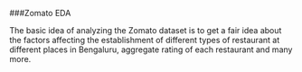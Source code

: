 ###Zomato EDA

The basic idea of analyzing the Zomato dataset is to get a fair idea about the factors affecting the establishment
of different types of restaurant at different places in Bengaluru, aggregate rating of each restaurant and many more.
